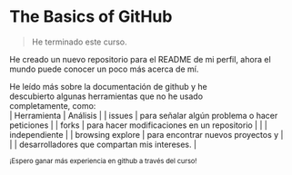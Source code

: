 # The Basics of GitHub  

> He terminado este curso.

He creado un nuevo repositorio para el README de mi perfil,
ahora el mundo puede conocer un poco más acerca de mí.

He leído más sobre la documentación de github y he  
descubierto algunas herramientas que no he usado  
completamente, como:  
| Herramienta      | Análisis                                       |
| issues           | para señalar algún problema o hacer peticiones |
| forks            | para hacer modificaciones en un repositorio    |
|                  | independiente                                  |
| browsing explore | para encontrar nuevos proyectos y              |   
|                  | desarrolladores que compartan mis intereses.   |

<sub> ¡Espero ganar más experiencia en github a través del curso! </sub>